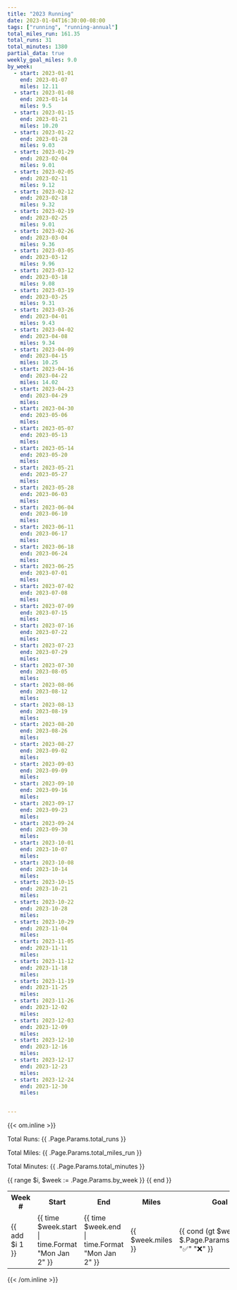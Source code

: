 ```yaml
---
title: "2023 Running"
date: 2023-01-04T16:30:00-08:00
tags: ["running", "running-annual"]
total_miles_run: 161.35
total_runs: 31
total_minutes: 1380
partial_data: true
weekly_goal_miles: 9.0
by_week:
  - start: 2023-01-01
    end: 2023-01-07
    miles: 12.11
  - start: 2023-01-08
    end: 2023-01-14
    miles: 9.5
  - start: 2023-01-15
    end: 2023-01-21
    miles: 10.20
  - start: 2023-01-22
    end: 2023-01-28
    miles: 9.03
  - start: 2023-01-29
    end: 2023-02-04
    miles: 9.01
  - start: 2023-02-05
    end: 2023-02-11
    miles: 9.12
  - start: 2023-02-12
    end: 2023-02-18
    miles: 9.32
  - start: 2023-02-19
    end: 2023-02-25
    miles: 9.01
  - start: 2023-02-26
    end: 2023-03-04
    miles: 9.36
  - start: 2023-03-05
    end: 2023-03-12
    miles: 9.96
  - start: 2023-03-12
    end: 2023-03-18
    miles: 9.08
  - start: 2023-03-19
    end: 2023-03-25
    miles: 9.31
  - start: 2023-03-26
    end: 2023-04-01
    miles: 9.43
  - start: 2023-04-02
    end: 2023-04-08
    miles: 9.34
  - start: 2023-04-09
    end: 2023-04-15
    miles: 10.25
  - start: 2023-04-16
    end: 2023-04-22
    miles: 14.02
  - start: 2023-04-23
    end: 2023-04-29
    miles: 
  - start: 2023-04-30
    end: 2023-05-06
    miles: 
  - start: 2023-05-07
    end: 2023-05-13
    miles: 
  - start: 2023-05-14
    end: 2023-05-20
    miles: 
  - start: 2023-05-21
    end: 2023-05-27
    miles: 
  - start: 2023-05-28
    end: 2023-06-03
    miles: 
  - start: 2023-06-04
    end: 2023-06-10
    miles: 
  - start: 2023-06-11
    end: 2023-06-17
    miles: 
  - start: 2023-06-18
    end: 2023-06-24
    miles: 
  - start: 2023-06-25
    end: 2023-07-01
    miles: 
  - start: 2023-07-02
    end: 2023-07-08
    miles: 
  - start: 2023-07-09
    end: 2023-07-15
    miles: 
  - start: 2023-07-16
    end: 2023-07-22
    miles: 
  - start: 2023-07-23
    end: 2023-07-29
    miles: 
  - start: 2023-07-30
    end: 2023-08-05
    miles: 
  - start: 2023-08-06
    end: 2023-08-12
    miles: 
  - start: 2023-08-13
    end: 2023-08-19
    miles: 
  - start: 2023-08-20
    end: 2023-08-26
    miles: 
  - start: 2023-08-27
    end: 2023-09-02
    miles: 
  - start: 2023-09-03
    end: 2023-09-09
    miles: 
  - start: 2023-09-10
    end: 2023-09-16
    miles: 
  - start: 2023-09-17
    end: 2023-09-23
    miles: 
  - start: 2023-09-24
    end: 2023-09-30
    miles: 
  - start: 2023-10-01
    end: 2023-10-07
    miles: 
  - start: 2023-10-08
    end: 2023-10-14
    miles: 
  - start: 2023-10-15
    end: 2023-10-21
    miles: 
  - start: 2023-10-22
    end: 2023-10-28
    miles: 
  - start: 2023-10-29
    end: 2023-11-04
    miles: 
  - start: 2023-11-05
    end: 2023-11-11
    miles: 
  - start: 2023-11-12
    end: 2023-11-18
    miles: 
  - start: 2023-11-19
    end: 2023-11-25
    miles: 
  - start: 2023-11-26
    end: 2023-12-02
    miles: 
  - start: 2023-12-03
    end: 2023-12-09
    miles: 
  - start: 2023-12-10
    end: 2023-12-16
    miles: 
  - start: 2023-12-17
    end: 2023-12-23
    miles: 
  - start: 2023-12-24
    end: 2023-12-30
    miles: 


---
```


{{< om.inline >}}
<p>Total Runs: {{ .Page.Params.total_runs }}</p>
<p>Total Miles: {{ .Page.Params.total_miles_run }}</p>
<p>Total Minutes: {{ .Page.Params.total_minutes }}</p>

<table>
  <tr>
    <th>Week #</th>
    <th>Start</th>
    <th>End</th>
    <th>Miles</th>
    <th>Goal Complete</th>
  </tr>
  {{ range $i, $week := .Page.Params.by_week }}
    <tr>
      <td>{{ add $i 1 }}</td>
      <td>{{ time $week.start | time.Format "Mon Jan 2" }}</td>
      <td>{{ time $week.end | time.Format "Mon Jan 2" }}</td>
      <td>{{ $week.miles }}</td>
      <td>{{ cond (gt $week.miles $.Page.Params.weekly_goal_miles) "✅" "❌" }}</td>
    </tr>
  {{ end }}


</table>
{{< /om.inline >}}

